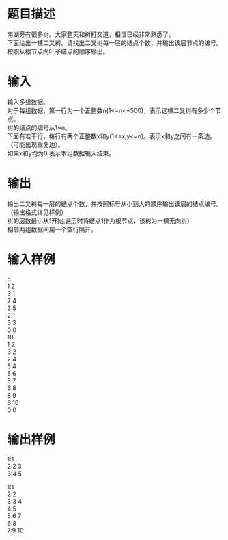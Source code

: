 # 题目描述
南湖旁有很多树。大家整天和树打交道，相信已经非常熟悉了。  
下面给出一棵二叉树。请找出二叉树每一层的结点个数，并输出该层节点的编号。  
按照从根节点向叶子结点的顺序输出。
# 输入
输入多组数据。  
对于每组数据，第一行为一个正整数n(1<=n<=500)，表示这棵二叉树有多少个节点。  
树的结点的编号从1~n。  
下面有若干行，每行有两个正整数x和y(1<=x,y<=n)。表示x和y之间有一条边。（可能出现重复边）。  
如果x和y均为0,表示本组数据输入结束。
# 输出
输出二叉树每一层的结点个数，并按照标号从小到大的顺序输出该层的结点编号。（输出格式详见样例）  
树的层数最小从1开始,遍历时将结点1作为根节点，该树为一棵无向树）  
相邻两组数据间用一个空行隔开。
# 输入样例
5  
1 2  
3 1  
2 4  
3 5  
2 1  
5 3  
0 0  
10  
1 2  
3 2  
2 4  
5 4  
5 6  
5 7  
6 8  
8 9  
8 10  
0 0
# 输出样例
1:1  
2:2 3  
3:4 5  
  
1:1  
2:2  
3:3 4  
4:5  
5:6 7  
6:8  
7:9 10  
